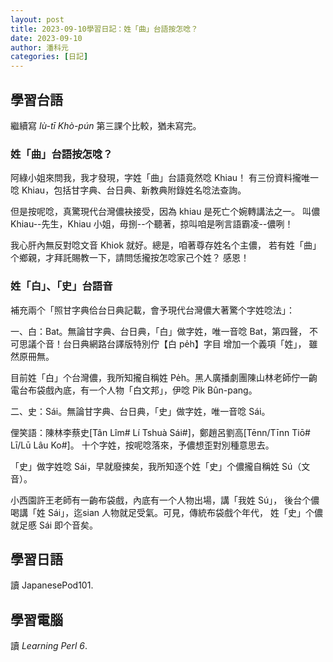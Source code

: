 ```yaml
---
layout: post
title: 2023-09-10學習日記：姓「曲」台語按怎唸？
date: 2023-09-10
author: 潘科元
categories: [日記]
---
```

## 學習台語

繼續寫 *Iù-tī Khò-pún* 第三課个比較，猶未寫完。

### 姓「曲」台語按怎唸？

阿綠小姐來問我，我才發現，字姓「曲」台語竟然唸 Khiau！
有三份資料攏唯一唸 Khiau，包括甘字典、台日典、新教典附錄姓名唸法查詢。

但是按呢唸，真驚現代台灣儂袂接受，因為 khiau 是死亡个婉轉講法之一。
叫儂 Khiau\--先生，Khiau 小姐，毋捌\--个聽著，掠叫咱是咧言語霸凌--儂咧！

我心肝內無反對唸文音 Khiok 就好。總是，咱著尊存姓名个主儂，
若有姓「曲」个鄉親，才拜託賜教一下，請問恁攏按怎唸家己个姓？
感恩！

### 姓「白」、「史」台語音

補充兩个「照甘字典佮台日典記載，會予現代台灣儂大著驚个字姓唸法」：

一、白：Bat。無論甘字典、台日典，「白」做字姓，唯一音唸 Bat，第四聲，
不可思議个音！台日典網路台譯版特別佇【白 pe̍h】字目 增加一个義項「姓」，
雖然原冊無。

目前姓「白」个台灣儂，我所知攏自稱姓 Pe̍h。黑人廣播劇團陳山林老師佇一齣
電台布袋戲內底，有一个人物「白文邦」，伊唸 Pi̍k Bûn-pang。

二、史：Sái。無論甘字典、台日典，「史」做字姓，唯一音唸 Sái。

俚笑語：陳林李蔡史[Tân Lîm# Lí Tshuà Sái#]，鄭趙呂劉高[Tēnn/Tīnn Tiō# Lī/Lū Lâu Ko#]。
十个字姓，按呢唸落來，予儂想歪對別種意思去。

「史」做字姓唸 Sái，早就廢捒矣，我所知逐个姓「史」个儂攏自稱姓 Sú（文音）。

小西園許王老師有一齣布袋戲，內底有一个人物出場，講「我姓 Sú」，
後台个儂喝講「姓 Sái」，迄sian 人物就足受氣。可見，傳統布袋戲个年代，
姓「史」个儂就足慼 Sái 即个音矣。

## 學習日語

讀 JapanesePod101.

## 學習電腦

讀 *Learning Perl 6*.
